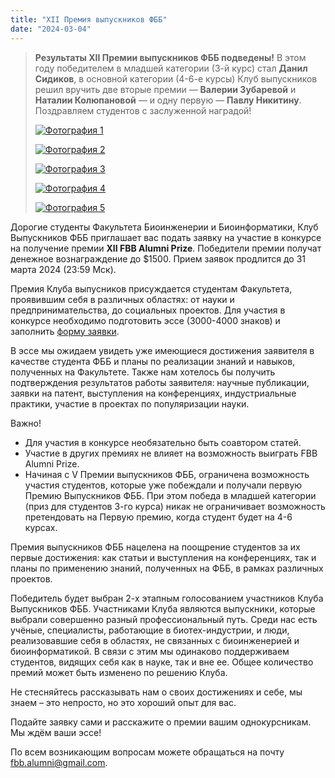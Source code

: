 ```yaml
---
title: "XII Премия выпускников ФББ"
date: "2024-03-04" 
---
```


> **Результаты XII Премии выпускников ФББ подведены!** В этом году победителем в младшей категории (3-й курс) стал **Данил Сидиков**, в основной категории (4-6-е курсы) Клуб выпускников решил вручить две вторые премии — **Валерии Зубаревой** и **Наталии Колюпановой** — и одну первую — **Павлу Никитину**. Поздравляем студентов с заслуженной наградой!
> 
> [![Фотография 1](/prize/photos/8.jpg)](/prize/photos/8.jpg)
> 
> [![Фотография 2](/prize/photos/9.jpg)](/prize/photos/9.jpg)
> 
> [![Фотография 3](/prize/photos/10.jpg)](/prize/photos/10.jpg)
> 
> [![Фотография 4](/prize/photos/11.jpg)](/prize/photos/11.jpg)
> 
> [![Фотография 5](/prize/photos/12.jpg)](/prize/photos/12.jpg)

Дорогие студенты Факультета Биоинженерии и Биоинформатики, Клуб Выпускников ФББ приглашает вас подать заявку на участие в конкурсе на получение премии
**XII FBB Alumni Prize**. Победители премии получат денежное вознаграждение до $1500. Прием заявок продлится до 31 марта 2024 (23:59 Мск). 

Премия Клуба выпусников присуждается студентам Факультета, проявившим себя в различных областях: от науки и предпринимательства, до социальных проектов.
Для участия в конкурсе необходимо подготовить эссе (3000-4000 знаков) и заполнить [форму заявки](https://docs.google.com/forms/d/e/1FAIpQLSedGi-DBHDJ_d2VnWMRHNBZkwR3WPFYNOieoLRBtATUgfmQgg/viewform).

В эссе мы ожидаем увидеть уже имеющиеся достижения заявителя в качестве студента ФББ и планы по реализации знаний и навыков, полученных на Факультете. Также нам
хотелось бы получить подтверждения результатов работы заявителя: научные публикации, заявки на патент, выступления на конференциях, индустриальные
практики, участие в проектах по популяризации науки. 

Важно!
* Для участия в конкурсе необязательно быть соавтором статей. 
* Участие в других премиях не влияет на возможность выиграть FBB Alumni Prize. 
* Начиная с V Премии выпускников ФББ, ограничена возможность участия студентов, которые уже побеждали и получали первую Премию Выпускников ФББ. При этом победа в младшей категории (приз для студентов 3-го курса) никак не ограничивает возможность претендовать на Первую премию, когда студент будет на 4-6 курсах. 
 
Премия выпускников ФББ нацелена на поощрение студентов за их первые достижения: как статьи и выступления на конференциях, так и планы по
применению знаний, полученных на ФББ, в рамках различных проектов. 
 
Победитель будет выбран 2-х этапным голосованием участников Клуба Выпускников ФББ. Участниками Клуба являются выпускники, которые выбрали совершенно разный
профессиональный путь. Среди нас есть учёные, специалисты, работающие в биотех-индустрии, и люди, реализовавшие себя в областях, не связанных с биоинженерией
и биоинформатикой. В связи с этим мы одинаково поддерживаем студентов, видящих себя как в науке, так и вне ее. Общее количество премий может быть изменено по решению Клуба.
 
Не стесняйтесь рассказывать нам о своих достижениях и себе, мы знаем – это непросто, но это хороший опыт для вас. 

Подайте заявку сами и расскажите о премии вашим однокурсникам. Мы ждём ваши эссе!

По всем возникающим вопросам можете обращаться на почту [fbb.alumni@gmail.com](mailto:fbb.alumni@gmail.com).
